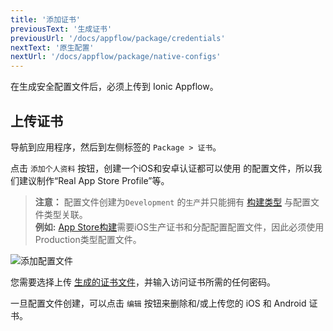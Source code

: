 ```yaml
---
title: '添加证书'
previousText: '生成证书'
previousUrl: '/docs/appflow/package/credentials'
nextText: '原生配置'
nextUrl: '/docs/appflow/package/native-configs'
---
```


在生成安全配置文件后，必须上传到 Ionic Appflow。

## 上传证书

导航到应用程序，然后到左侧标签的 `Package > 证书`。

点击 `添加个人资料` 按钮，创建一个iOS和安卓认证都可以使用 的配置文件，所以我们建议制作“Real App Store Profile”等。

<blockquote>
  
<b>注意：</b> 配置文件创建为`Development` 的`生产`并只能拥有
<a href="/docs/appflow/package/build-types">构建类型</a> 与配置文件类型关联。 </br>
<b>例如:</b> <a href="/docs/appflow/package/build-types#app-store">App Store构建</a>需要iOS生产证书和分配配置配置文件，因此必须使用</b>Production</b>类型配置文件。
</blockquote>

![添加配置文件](/docs/assets/img/appflow/ss-add-profile.png)

您需要选择上传 [生成的证书文件](/docs/appflow/package/credentials)，并输入访问证书所需的任何密码。

一旦配置文件创建，可以点击 `编辑` 按钮来删除和/或上传您的 iOS 和 Android 证书。